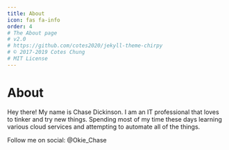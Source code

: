 ```yaml
---
title: About
icon: fas fa-info
order: 4
# The About page
# v2.0
# https://github.com/cotes2020/jekyll-theme-chirpy
# © 2017-2019 Cotes Chung
# MIT License
---
```


# About

Hey there! My name is Chase Dickinson. I am an IT professional that loves to tinker and try new things. Spending most of my time these days learning various cloud services and attempting to automate all of the things.

Follow me on social: @Okie_Chase
